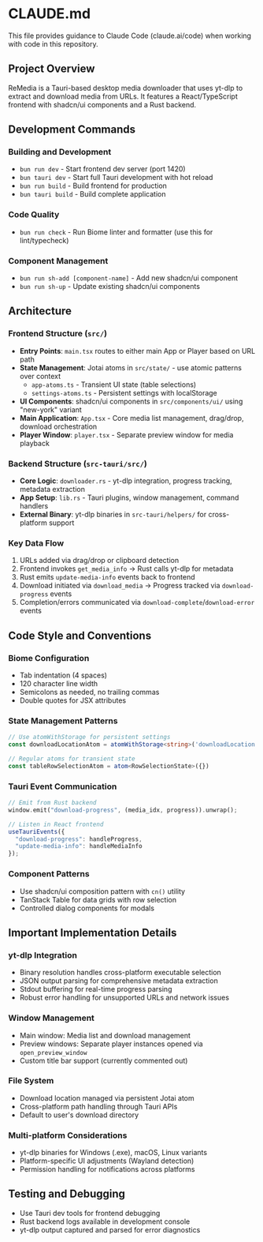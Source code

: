 # CLAUDE.md

This file provides guidance to Claude Code (claude.ai/code) when working with code in this repository.

## Project Overview
ReMedia is a Tauri-based desktop media downloader that uses yt-dlp to extract and download media from URLs. It features a React/TypeScript frontend with shadcn/ui components and a Rust backend.

## Development Commands

### Building and Development
- `bun run dev` - Start frontend dev server (port 1420)
- `bun tauri dev` - Start full Tauri development with hot reload
- `bun run build` - Build frontend for production  
- `bun tauri build` - Build complete application

### Code Quality
- `bun run check` - Run Biome linter and formatter (use this for lint/typecheck)

### Component Management
- `bun run sh-add [component-name]` - Add new shadcn/ui component
- `bun run sh-up` - Update existing shadcn/ui components

## Architecture

### Frontend Structure (`src/`)
- **Entry Points**: `main.tsx` routes to either main App or Player based on URL path
- **State Management**: Jotai atoms in `src/state/` - use atomic patterns over context
  - `app-atoms.ts` - Transient UI state (table selections)
  - `settings-atoms.ts` - Persistent settings with localStorage
- **UI Components**: shadcn/ui components in `src/components/ui/` using "new-york" variant
- **Main Application**: `App.tsx` - Core media list management, drag/drop, download orchestration
- **Player Window**: `player.tsx` - Separate preview window for media playback

### Backend Structure (`src-tauri/src/`)
- **Core Logic**: `downloader.rs` - yt-dlp integration, progress tracking, metadata extraction
- **App Setup**: `lib.rs` - Tauri plugins, window management, command handlers
- **External Binary**: yt-dlp binaries in `src-tauri/helpers/` for cross-platform support

### Key Data Flow
1. URLs added via drag/drop or clipboard detection
2. Frontend invokes `get_media_info` → Rust calls yt-dlp for metadata
3. Rust emits `update-media-info` events back to frontend
4. Download initiated via `download_media` → Progress tracked via `download-progress` events
5. Completion/errors communicated via `download-complete`/`download-error` events

## Code Style and Conventions

### Biome Configuration
- Tab indentation (4 spaces)
- 120 character line width
- Semicolons as needed, no trailing commas
- Double quotes for JSX attributes

### State Management Patterns
```typescript
// Use atomWithStorage for persistent settings
const downloadLocationAtom = atomWithStorage<string>('downloadLocation', '')

// Regular atoms for transient state  
const tableRowSelectionAtom = atom<RowSelectionState>({})
```

### Tauri Event Communication
```rust
// Emit from Rust backend
window.emit("download-progress", (media_idx, progress)).unwrap();
```

```typescript
// Listen in React frontend
useTauriEvents({
  "download-progress": handleProgress,
  "update-media-info": handleMediaInfo
});
```

### Component Patterns
- Use shadcn/ui composition pattern with `cn()` utility
- TanStack Table for data grids with row selection
- Controlled dialog components for modals

## Important Implementation Details

### yt-dlp Integration
- Binary resolution handles cross-platform executable selection
- JSON output parsing for comprehensive metadata extraction
- Stdout buffering for real-time progress parsing
- Robust error handling for unsupported URLs and network issues

### Window Management
- Main window: Media list and download management
- Preview windows: Separate player instances opened via `open_preview_window`
- Custom title bar support (currently commented out)

### File System
- Download location managed via persistent Jotai atom
- Cross-platform path handling through Tauri APIs
- Default to user's download directory

### Multi-platform Considerations
- yt-dlp binaries for Windows (.exe), macOS, Linux variants
- Platform-specific UI adjustments (Wayland detection)
- Permission handling for notifications across platforms

## Testing and Debugging
- Use Tauri dev tools for frontend debugging
- Rust backend logs available in development console
- yt-dlp output captured and parsed for error diagnostics